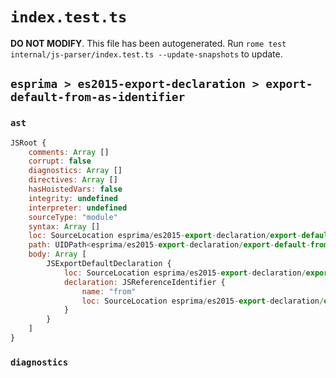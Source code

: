 # `index.test.ts`

**DO NOT MODIFY**. This file has been autogenerated. Run `rome test internal/js-parser/index.test.ts --update-snapshots` to update.

## `esprima > es2015-export-declaration > export-default-from-as-identifier`

### `ast`

```javascript
JSRoot {
	comments: Array []
	corrupt: false
	diagnostics: Array []
	directives: Array []
	hasHoistedVars: false
	integrity: undefined
	interpreter: undefined
	sourceType: "module"
	syntax: Array []
	loc: SourceLocation esprima/es2015-export-declaration/export-default-from-as-identifier/input.js 1:0-2:0
	path: UIDPath<esprima/es2015-export-declaration/export-default-from-as-identifier/input.js>
	body: Array [
		JSExportDefaultDeclaration {
			loc: SourceLocation esprima/es2015-export-declaration/export-default-from-as-identifier/input.js 1:0-1:20
			declaration: JSReferenceIdentifier {
				name: "from"
				loc: SourceLocation esprima/es2015-export-declaration/export-default-from-as-identifier/input.js 1:15-1:19 (from)
			}
		}
	]
}
```

### `diagnostics`

```

```
